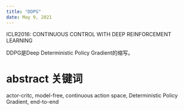 ```yaml
---
title: "DDPG"
date: May 9, 2021
---
```

ICLR2016: CONTINUOUS CONTROL WITH DEEP REINFORCEMENT LEARNING

DDPG是Deep Deterministic Policy Gradient的缩写。

# abstract 关键词
actor-critc, model-free, continuous action space, Deterministic Policy Gradient, end-to-end